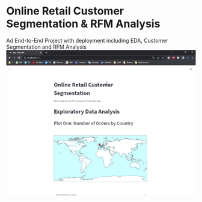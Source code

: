 # Online Retail Customer Segmentation & RFM Analysis
Ad End-to-End Project with deployment including EDA, Customer Segmentation and RFM Analysis
![](appukdemo.gif)
